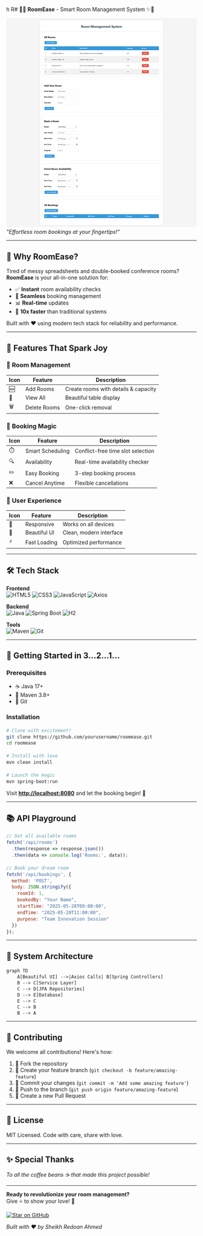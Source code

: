 h R# 🏨✨ **RoomEase** - Smart Room Management System ✨🏨  

![RoomEase Banner](Room-Management-System.png)  
*"Effortless room bookings at your fingertips!"*  

---

## 🌟 **Why RoomEase?**  
Tired of messy spreadsheets and double-booked conference rooms? **RoomEase** is your all-in-one solution for:  
- ✅ **Instant** room availability checks  
- 📅 **Seamless** booking management  
- 📊 **Real-time** updates  
- 🚀 **10x faster** than traditional systems  

Built with ❤️ using modern tech stack for reliability and performance.  

---

## 🎨 **Features That Spark Joy**  

### 🏢 **Room Management**  
| Icon | Feature          | Description                          |
|------|------------------|--------------------------------------|
| 🆕   | Add Rooms        | Create rooms with details & capacity |
| 👀   | View All         | Beautiful table display              |
| 🗑️   | Delete Rooms     | One-click removal                    |

### 📅 **Booking Magic**  
| Icon | Feature          | Description                          |
|------|------------------|--------------------------------------|
| ⏱️   | Smart Scheduling | Conflict-free time slot selection    |
| 🔍   | Availability     | Real-time availability checker       |
| ✏️   | Easy Booking     | 3-step booking process               |
| ❌   | Cancel Anytime   | Flexible cancellations               |

### 🌈 **User Experience**  
| Icon | Feature          | Description                          |
|------|------------------|--------------------------------------|
| 📱   | Responsive       | Works on all devices                 |
| 🎨   | Beautiful UI     | Clean, modern interface              |
| ⚡   | Fast Loading     | Optimized performance                |

---

## 🛠️ **Tech Stack**  

**Frontend**  
![HTML5](https://img.shields.io/badge/-HTML5-E34F26?logo=html5&logoColor=white)
![CSS3](https://img.shields.io/badge/-CSS3-1572B6?logo=css3&logoColor=white)
![JavaScript](https://img.shields.io/badge/-JavaScript-F7DF1E?logo=javascript&logoColor=black)
![Axios](https://img.shields.io/badge/-Axios-5A29E4?logo=axios&logoColor=white)

**Backend**  
![Java](https://img.shields.io/badge/-Java-007396?logo=java&logoColor=white)
![Spring Boot](https://img.shields.io/badge/-Spring_Boot-6DB33F?logo=springboot&logoColor=white)
![H2](https://img.shields.io/badge/-H2_Database-1E6C93?logo=h2&logoColor=white)

**Tools**  
![Maven](https://img.shields.io/badge/-Maven-C71A36?logo=apachemaven&logoColor=white)
![Git](https://img.shields.io/badge/-Git-F05032?logo=git&logoColor=white)

---

## 🚀 **Getting Started in 3...2...1...**  

### Prerequisites  
- ☕ Java 17+  
- 🍃 Maven 3.8+  
- 🐙 Git  

### Installation  
```bash
# Clone with excitement!
git clone https://github.com/yourusername/roomease.git
cd roomease

# Install with love
mvn clean install

# Launch the magic
mvn spring-boot:run
```

Visit **[http://localhost:8080](http://localhost:8080)** and let the booking begin! 🎉

---

## 📚 **API Playground**  

```javascript
// Get all available rooms
fetch('/api/rooms')
  .then(response => response.json())
  .then(data => console.log('Rooms:', data));

// Book your dream room
fetch('/api/bookings', {
  method: 'POST',
  body: JSON.stringify({
    roomId: 1,
    bookedBy: "Your Name",
    startTime: "2025-05-20T09:00:00",
    endTime: "2025-05-20T11:00:00",
    purpose: "Team Innovation Session"
  })
});
```

---

## 🧩 **System Architecture**  

```mermaid
graph TD
    A[Beautiful UI] -->|Axios Calls| B[Spring Controllers]
    B --> C[Service Layer]
    C --> D[JPA Repositories]
    D --> E[Database]
    E --> C
    C --> B
    B --> A
```

---

## 🌱 **Contributing**  

We welcome all contributions! Here's how:  

1. 🍴 Fork the repository  
2. 🌱 Create your feature branch (`git checkout -b feature/amazing-feature`)  
3. 💾 Commit your changes (`git commit -m 'Add some amazing feature'`)  
4. 🚀 Push to the branch (`git push origin feature/amazing-feature`)  
5. 🔄 Create a new Pull Request  

---

## 📜 **License**  

MIT Licensed. Code with care, share with love.  

---

## ✨ **Special Thanks**  

*To all the coffee beans ☕ that made this project possible!*  

---

**Ready to revolutionize your room management?**  
Give ⭐ to show your love! 🚀  

[![Star on GitHub](https://img.shields.io/github/stars/yourusername/roomease.svg?style=social)](https://github.com/yourusername/roomease)  

*Built with ❤️ by Sheikh Redoan Ahmed*
